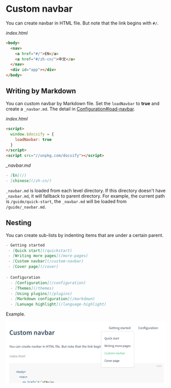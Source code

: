 # Custom navbar

You can create navbar in HTML file. But note that the link begins with `#/`.

*index.html*

```html
<body>
  <nav>
    <a href="#/">EN</a>
    <a href="#/zh-cn/">中文</a>
  </nav>
  <div id="app"></div>
</body>
```

## Writing by Markdown

You can custom navbar by Markdown file. Set the `loadNavbar` to **true** and create a `_navbar.md`. The detail in [Configuration#load-navbar](configuration#load-navbar).

*index.html*


```html
<script>
  window.$docsify = {
    loadNavbar: true
  }
</script>
<script src="//unpkg.com/docsify"></script>
```

*_navbar.md*


```markdown
- [En](/)
- [chinese](/zh-cn/)
```

`_navbar.md` is loaded from each level directory. If this directory doesn't have `_navbar.md`, it will fallback to parent directory. For example, the current path is `/guide/quick-start`,  the `_navbar.md` will be loaded from `/guide/_navbar.md`.

## Nesting

You can create sub-lists by indenting items that are under a certain parent.

```markdown
- Getting started
 - [Quick start](/quickstart)
 - [Writing more pages](/more-pages)
 - [Custom navbar](/custom-navbar)
 - [Cover page](/cover)

- Configuration
  - [Configuration](/configuration)
  - [Themes](/themes)
  - [Using plugins](/plugins)
  - [Markdown configuration](/markdown)
  - [Lanuage highlight](/language-highlight)
```

Example.

![Nesting navbar](_images/nested-navbar.png "Nesting navbar")


